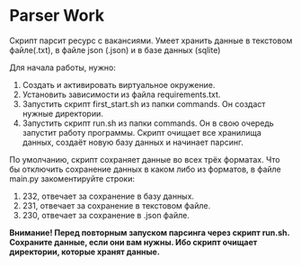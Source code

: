 # Parser Work

Скрипт парсит ресурс с вакансиями. Умеет хранить данные в текстовом файле(.txt), в файле json (.json) и в базе данных (sqlite)

Для начала работы, нужно:
1. Создать и активировать виртуальное окружение.
2. Установить зависимости из файла requirements.txt.
3. Запустить скрипт first_start.sh из папки commands. Он создаст нужные директории.
4. Запустить скрипт run.sh из папки commands. Он в свою очередь запустит работу программы. Скрипт очищает все хранилища данных, создаёт новую базу данных и начинает парсинг.

По умолчанию, скрипт сохраняет данные во всех трёх форматах. Что бы отключить сохранение данных в каком либо из форматов, в файле main.py закоментируйте строки:
1. 232, отвечает за сохранение в базу данных. 
2. 231, отвечает за сохранение в текстовом файле.
3. 230, отвечает за сохранение в .json файле.

****Внимание! Перед повторным запуском парсинга через скрипт run.sh. Сохраните данные, если они вам нужны. Ибо скрипт очищает директории, которые хранят данные.****
